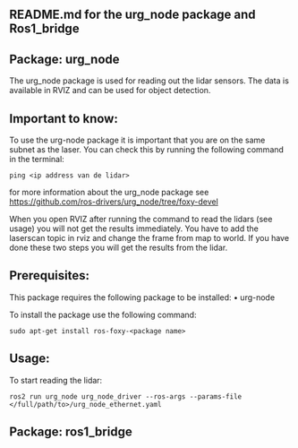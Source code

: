 ## README.md for the urg_node package and Ros1_bridge

## Package: urg_node

The urg_node package is used for reading out the lidar sensors. The data is available in RVIZ and can be used for object detection. 

## Important to know:

To use the urg-node package it is important that you are on the same subnet as the laser. You can check this by running the following command in the terminal:
```
ping <ip address van de lidar>
```

for more information about the urg_node package see https://github.com/ros-drivers/urg_node/tree/foxy-devel 

When you open RVIZ after running the command to read the lidars (see usage) you will not get the results immediately. You have to add the laserscan topic in rviz and change the frame from map to world. If you have done these two steps you will get the results from the lidar. 

## Prerequisites:

This package requires the following package to be installed:
•	urg-node

To install the package use the following command: 
```
sudo apt-get install ros-foxy-<package name>
```

## Usage:

To start reading the lidar:
```
ros2 run urg_node urg_node_driver --ros-args --params-file </full/path/to>/urg_node_ethernet.yaml
```

## Package: ros1_bridge

